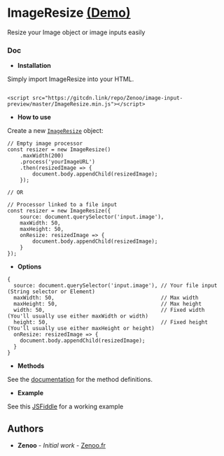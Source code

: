 # ImageResize [(Demo)](https://jsfiddle.net/Zenoo0/t501v3cu/)

Resize your Image object or image inputs easily

### Doc

* **Installation**

Simply import ImageResize into your HTML.
```

<script src="https://gitcdn.link/repo/Zenoo/image-input-preview/master/ImageResize.min.js"></script>
```
* **How to use**

Create a new [`ImageResize`](https://zenoo.github.io/image-resize/ImageResize.html) object:
```
// Empty image processor
const resizer = new ImageResize()
	.maxWidth(200)
	.process('yourImageURL')
	.then(resizedImage => {
		document.body.appendChild(resizedImage);
	});

// OR

// Processor linked to a file input
const resizer = new ImageResize({
	source: document.querySelector('input.image'),
	maxWidth: 50,
	maxHeight: 50,
	onResize: resizedImage => {
		document.body.appendChild(resizedImage);
	}
});
```


* **Options**

```
{
  source: document.querySelector('input.image'), // Your file input (String selector or Element)
  maxWidth: 50,                                  // Max width
  maxHeight: 50,                                 // Max height
  width: 50,                                     // Fixed width (You'll usually use either maxWidth or width)
  height: 50,                                    // Fixed height (You'll usually use either maxHeight or height)
  onResize: resizedImage => {
    document.body.appendChild(resizedImage);
  }
}
```
* **Methods**

See the [documentation](https://zenoo.github.io/image-resize/ImageResize.html) for the method definitions.  

* **Example**

See this [JSFiddle](https://jsfiddle.net/Zenoo0/t501v3cu/) for a working example


## Authors

* **Zenoo** - *Initial work* - [Zenoo.fr](http://zenoo.fr)
